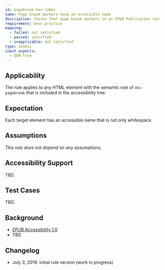 ```yaml
---
id: pagebreak-has-label
name: Page break markers have an accessible name
description: Checks that page break markers in an EPUB Publication content documents have accessible labels.
requirement: best practice
mapping:
  - failed: not satisfied
  - passed: satisfied
  - inapplicable: not satisfied
type: atomic
input_aspects:
  - DOM Tree
---
```


## Applicability

The rule applies to any HTML element with the semantic role of `doc-pagebreak` that is included in the accessibility tree.

## Expectation

Each target element has an accessible name that is not only whitespace.

## Assumptions

_This rule does not depend on any assumptions._

## Accessibility Support

TBD.

## Test Cases

TBD.

## Background

 * [EPUB Accessibility 1.0](http://www.idpf.org/epub/latest/accessibility)
 * TBD

## Changelog

- July 3, 2019: initial rule version (work in progress)
